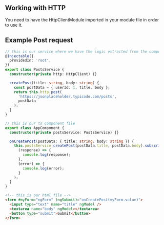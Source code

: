 ## Working with HTTP

You need to have the HttpClientModule imported in your module file in order to use it.

## Example Post request

```typescript
// this is our service where we have the logic extracted from the component
@Injectable({
  providedIn: 'root',
})
export class PostsService {
  constructor(private http: HttpClient) {}

  createPost(title: string, body: string) {
    const postData = { userId: 1, title, body };
    return this.http.post(
      'https://jsonplaceholder.typicode.com/posts',
      postData
    );
  }
}
```

```typescript
// this is our ts component file
export class AppComponent {
  constructor(private postsService: PostsService) {}

  onCreatePost(postData: { title: string; body: string }) {
    this.postsService.createPost(postData.title, postData.body).subscribe(
      (response) => {
        console.log(response);
      },
      (error) => {
        console.log(error);
      }
    );
  }
}
```

```html
<!-- this is our html file -->
<form #myForm="ngForm" (ngSubmit)="onCreatePost(myForm.value)">
  <input type="text" name="title" ngModel />
  <textarea name="body" ngModel></textarea>
  <button type="submit">Submit</button>
</form>
```
